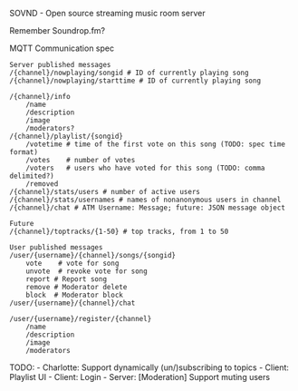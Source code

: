 SOVND - Open source streaming music room server

Remember Soundrop.fm?


MQTT Communication spec

	Server published messages
	/{channel}/nowplaying/songid # ID of currently playing song
	/{channel}/nowplaying/starttime # ID of currently playing song

	/{channel}/info
		/name
		/description
		/image
		/moderators?
	/{channel}/playlist/{songid}
		/votetime # time of the first vote on this song (TODO: spec time format)
		/votes    # number of votes
		/voters   # users who have voted for this song (TODO: comma delimited?)
		/removed
	/{channel}/stats/users # number of active users
	/{channel}/stats/usernames # names of nonanonymous users in channel
	/{channel}/chat # ATM Username: Message; future: JSON message object

	Future
	/{channel}/toptracks/{1-50} # top tracks, from 1 to 50

	User published messages
	/user/{username}/{channel}/songs/{songid}
		vote	# vote for song
		unvote	# revoke vote for song
		report # Report song
 		remove # Moderator delete
		block  # Moderator block
	/user/{username}/{channel}/chat

	/user/{username}/register/{channel}
		/name
		/description
		/image
		/moderators

TODO:
	- Charlotte: Support dynamically (un/)subscribing to topics
	- Client: Playlist UI
	- Client: Login
	- Server: [Moderation] Support muting users
